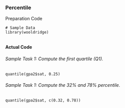 ### Percentile
Preparation Code
```
# Sample Data
library(wooldridge)
```
</br>**Actual Code**
###### Sample Task 1: Compute the first quartile (Q1).
```
quantile(gpa2$sat, 0.25)
```
###### Sample Task 1: Compute the 32% and 78% percentile.
```
quantile(gpa2$sat, c(0.32, 0.78))
```
